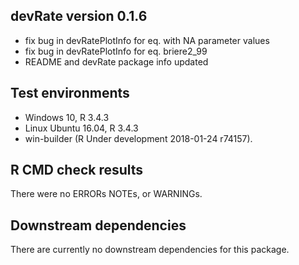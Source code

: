## devRate version 0.1.6
* fix bug in devRatePlotInfo for eq. with NA parameter values
* fix bug in devRatePlotInfo for eq. briere2_99
* README and devRate package info updated

## Test environments
* Windows 10, R 3.4.3
* Linux Ubuntu 16.04, R 3.4.3
* win-builder (R Under development 2018-01-24 r74157).

## R CMD check results
There were no ERRORs NOTEs, or WARNINGs. 

## Downstream dependencies
There are currently no downstream dependencies for this package.
